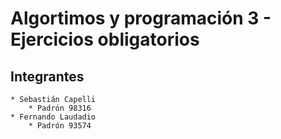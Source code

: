 # Algortimos y programación 3 - Ejercicios obligatorios
## Integrantes
	* Sebastián Capelli 
		* Padrón 98316
	* Fernando Laudadio
		* Padrón 93574